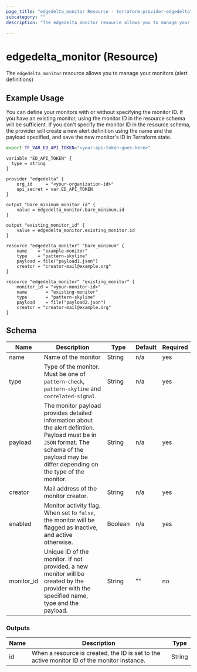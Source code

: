 ```yaml
---
page_title: "edgedelta_monitor Resource - terraform-provider-edgedelta"
subcategory: ""
description: "The edgedelta_monitor resource allows you to manage your Edge Delta alert definitons"
  
---
```


# edgedelta_monitor (Resource)

The `edgedelta_monitor` resource allows you to manage your monitors (alert definitions)

## Example Usage

You can define your monitors with or without specifying the monitor ID. If you have an existing monitor, using the monitor ID in the resource schema will be sufficient. If you don't specify the monitor ID in the resource schema, the provider will create a new alert definition using the name and the payload specified, and save the new monitor's ID in Terraform state. 

```bash
export TF_VAR_ED_API_TOKEN="<your-api-token-goes-here>"
```

```hcl
variable "ED_API_TOKEN" {
  type = string
}

provider "edgedelta" {
    org_id     = "<your-organization-id>"
    api_secret = var.ED_API_TOKEN
}

output "bare_minimum_monitor_id" {
    value = edgedelta_monitor.bare_minimum.id
}

output "existing_monitor_id" {
    value = edgedelta_monitor.existing_monitor.id
}

resource "edgedelta_monitor" "bare_minimum" {
    name    = "example-monitor"
    type    = "pattern-skyline"
    payload = file("payload1.json") 
    creator = "creator-mail@example.org"
}

resource "edgedelta_monitor" "existing_monitor" {
    monitor_id = "<your-monitor-id>"
    name       = "existing-monitor"
    type       = "pattern-skyline"
    payload    = file("payload2.json") 
    creator = "creator-mail@example.org"
}
```

## Schema

|Name|Description|Type|Default|Required|
|-|-|-|-|-|
|name|Name of the monitor|String|n/a|yes|
|type|Type of the monitor. Must be one of `pattern-check`, `pattern-skyline` and `correlated-signal`.|String|n/a|yes|
|payload|The monitor payload provides detailed information about the alert defintion. Payload must be in `JSON` format. The schema of the payload may be differ depending on the type of the monitor.|String|n/a|yes|
|creator|Mail address of the monitor creator.|String|n/a|yes|
|enabled|Monitor activity flag. When set to `false`, the monitor will be flagged as inactive, and active otherwise.|Boolean|n/a|yes|
|monitor_id|Unique ID of the monitor. If not provided, a new monitor will be created by the provider with the specified name, type and the payload.|String|""|no|

### Outputs

|Name|Description|Type|
|-|-|-|
|id|When a resource is created, the ID is set to the active monitor ID of the monitor instance.|String|